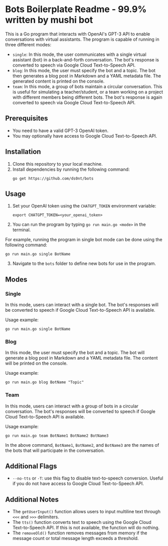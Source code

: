 # Bots Boilerplate Readme - 99.9% written by mushi bot

This is a Go program that interacts with OpenAI's GPT-3 API to enable conversations with virtual assistants. The program is capable of running in three different modes:
- `single`: In this mode, the user communicates with a single virtual assistant (bot) in a back-and-forth conversation. The bot's response is converted to speech via Google Cloud Text-to-Speech API.
- `blog`: In this mode, the user must specify the bot and a topic. The bot then generates a blog post in Markdown and a YAML metadata file. The generated content is printed on the console.
- `team`: In this mode, a group of bots maintain a circular conversation. This is useful for simulating a teacher/student, or a team working on a project with different members being different bots. The bot's response is again converted to speech via Google Cloud Text-to-Speech API.

## Prerequisites

- You need to have a valid GPT-3 OpenAI token.
- You may optionally have access to Google Cloud Text-to-Speech API.

## Installation
1. Clone this repository to your local machine.
2. Install dependencies by running the following command:
   ```
   go get https://github.com/ds0nt/bots
   ```

## Usage

1. Set your OpenAI token using the `CHATGPT_TOKEN` environment variable:
   ```
   export CHATGPT_TOKEN=<your_openai_token>
   ```
2. You can run the program by typing `go run main.go <mode>` in the terminal.

For example, running the program in single bot mode can be done using the following command:

```
go run main.go single BotName
```

3. Navigate to the `bots` folder to define new bots for use in the program.

## Modes

### Single
In this mode, users can interact with a single bot. The bot's responses will be converted to speech if Google Cloud Text-to-Speech API is available.

Usage example:

```
go run main.go single BotName
```

### Blog
In this mode, the user must specify the bot and a topic. The bot will generate a blog post in Markdown and a YAML metadata file. The content will be printed on the console.

Usage example:

```
go run main.go blog BotName "Topic"
```

### Team
In this mode, users can interact with a group of bots in a circular conversation. The bot's responses will be converted to speech if Google Cloud Text-to-Speech API is available.

Usage example:

```
go run main.go team BotName1 BotName2 BotName3
```

In the above command, `BotName1`, `BotName2`, and `BotName3` are the names of the bots that will participate in the conversation.

## Additional Flags

- `--no-tts` or `-T`: use this flag to disable text-to-speech conversion. Useful if you do not have access to Google Cloud Text-to-Speech API.

## Additional Notes

- The `getUserInput()` function allows users to input multiline text through `<<<` and `>>>` delimiters.
- The `tts()` function converts text to speech using the Google Cloud Text-to-Speech API. If this is not available, the function will do nothing.
- The `removeOld()` function removes messages from memory if the message count or total message length exceeds a threshold.

